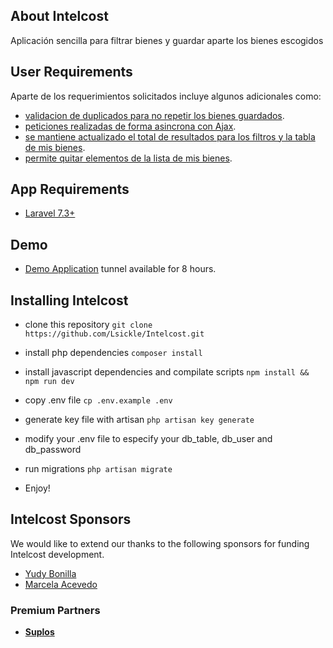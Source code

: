 ## About Intelcost

Aplicación sencilla para filtrar bienes y guardar aparte los bienes escogidos

## User Requirements

Aparte de los requerimientos solicitados incluye algunos adicionales como:

- [validacion de duplicados para no repetir los bienes guardados]().
- [peticiones realizadas de forma asincrona con Ajax]().
- [se mantiene actualizado el total de resultados para los filtros y la tabla de mis bienes]().
- [permite quitar elementos de la lista de mis bienes]().

## App Requirements
- [Laravel 7.3+](https://github.com/laravel/framework)

## Demo
- [Demo Application](http://datatables.yajrabox.com) tunnel available for 8 hours.

## Installing Intelcost

 - clone this repository 
`git clone https://github.com/Lsickle/Intelcost.git`

 - install php dependencies 
`composer install`

 - install javascript dependencies and compilate scripts 
`npm install && npm run dev`

 - copy .env file 
`cp .env.example .env`

 - generate key file with artisan 
`php artisan key generate`

 - modify your .env file to especify your db_table, db_user and db_password 

 - run migrations 
`php artisan migrate`

 - Enjoy!

## Intelcost Sponsors

We would like to extend our thanks to the following sponsors for funding Intelcost development. 
  - [Yudy Bonilla](mailto:ybonilla@suplos.com)
  - [Marcela Acevedo](mailto:macevedo@suplos.com)

### Premium Partners

- **[Suplos](https://suplos.com/)**


